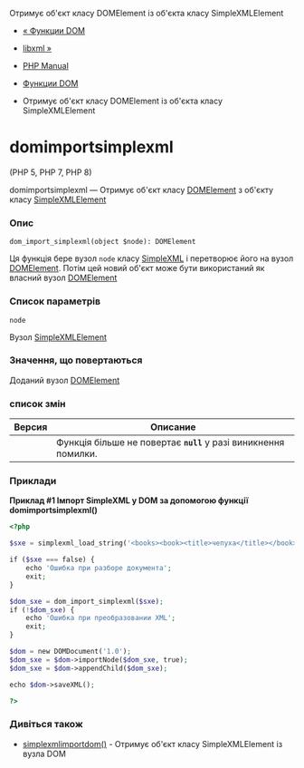 Отримує об'єкт класу DOMElement із об'єкта класу SimpleXMLElement

-   [« Функции DOM](ref.dom.md)
    
-   [libxml »](book.libxml.md)
    
-   [PHP Manual](index.md)
    
-   [Функции DOM](ref.dom.md)
    
-   Отримує об'єкт класу DOMElement із об'єкта класу SimpleXMLElement
    

# domimportsimplexml

(PHP 5, PHP 7, PHP 8)

domimportsimplexml — Отримує об'єкт класу [DOMElement](class.domelement.md) з об'єкту класу [SimpleXMLElement](class.simplexmlelement.md)

### Опис

```methodsynopsis
dom_import_simplexml(object $node): DOMElement
```

Ця функція бере вузол `node` класу [SimpleXML](ref.simplexml.md) і перетворює його на вузол [DOMElement](class.domelement.md). Потім цей новий об'єкт може бути використаний як власний вузол [DOMElement](class.domelement.md)

### Список параметрів

`node`

Вузол [SimpleXMLElement](class.simplexmlelement.md)

### Значення, що повертаються

Доданий вузол [DOMElement](class.domelement.md)

### список змін

| Версия | Описание |
| --- | --- |
|  | Функція більше не повертає **`null`** у разі виникнення помилки. |

### Приклади

**Приклад #1 Імпорт SimpleXML у DOM за допомогою функції **domimportsimplexml()****

```php
<?php

$sxe = simplexml_load_string('<books><book><title>чепуха</title></book></books>');

if ($sxe === false) {
    echo 'Ошибка при разборе документа';
    exit;
}

$dom_sxe = dom_import_simplexml($sxe);
if (!$dom_sxe) {
    echo 'Ошибка при преобразовании XML';
    exit;
}

$dom = new DOMDocument('1.0');
$dom_sxe = $dom->importNode($dom_sxe, true);
$dom_sxe = $dom->appendChild($dom_sxe);

echo $dom->saveXML();

?>
```

### Дивіться також

-   [simplexmlimportdom()](function.simplexml-import-dom.html) - Отримує об'єкт класу SimpleXMLElement із вузла DOM